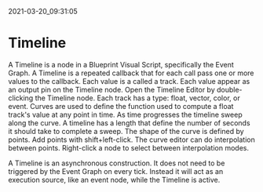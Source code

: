 2021-03-20_09:31:05

# Timeline

A Timeline is a node in a Blueprint Visual Script, specifically the Event Graph.
A Timeline is a repeated callback that for each call pass one or more values to the callback.
Each value is a called a track.
Each value appear as an output pin on the Timeline node.
Open the Timeline Editor by double-clicking the Timeline node.
Each track has a type: float, vector, color, or event.
Curves are used to define the function used to compute a float track's value at any point in time.
As time progresses the timeline sweep along the curve.
A timeline has a length that define the number of seconds it should take to complete a sweep.
The shape of the curve is defined by points.
Add points with shift+left-click.
The curve editor can do interpolation between points.
Right-click a node to select between interpolation modes.

A Timeline is an asynchronous construction.
It does not need to be triggered by the Event Graph on every tick.
Instead it will act as an execution source, like an event node, while the Timeline is active.
